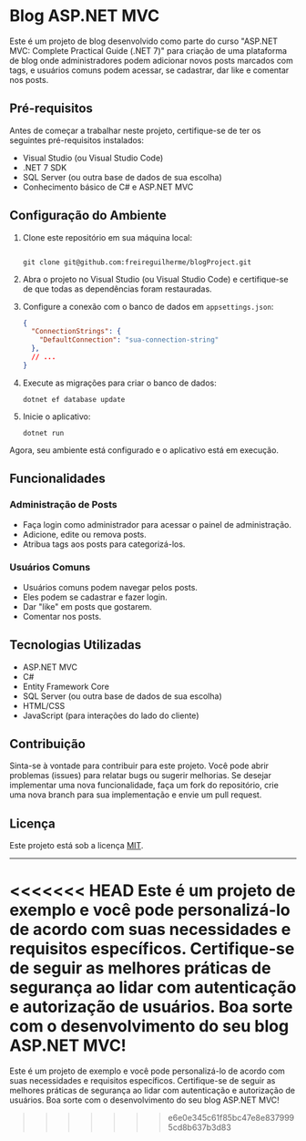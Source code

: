 # Blog ASP.NET MVC

Este é um projeto de blog desenvolvido como parte do curso "ASP.NET MVC: Complete Practical Guide (.NET 7)" para criação de uma plataforma de blog onde administradores podem adicionar novos posts marcados com tags, e usuários comuns podem acessar, se cadastrar, dar like e comentar nos posts.

## Pré-requisitos

Antes de começar a trabalhar neste projeto, certifique-se de ter os seguintes pré-requisitos instalados:

- Visual Studio (ou Visual Studio Code)
- .NET 7 SDK
- SQL Server (ou outra base de dados de sua escolha)
- Conhecimento básico de C# e ASP.NET MVC

## Configuração do Ambiente

1. Clone este repositório em sua máquina local:

   ```

   git clone git@github.com:freireguilherme/blogProject.git
   ```
2. Abra o projeto no Visual Studio (ou Visual Studio Code) e certifique-se de que todas as dependências foram restauradas.

3. Configure a conexão com o banco de dados em `appsettings.json`:

   ```json
   {
     "ConnectionStrings": {
       "DefaultConnection": "sua-connection-string"
     },
     // ...
   }
   ```

4. Execute as migrações para criar o banco de dados:

   ```
   dotnet ef database update
   ```

5. Inicie o aplicativo:

   ```
   dotnet run
   ```

Agora, seu ambiente está configurado e o aplicativo está em execução.

## Funcionalidades

### Administração de Posts

- Faça login como administrador para acessar o painel de administração.
- Adicione, edite ou remova posts.
- Atribua tags aos posts para categorizá-los.

### Usuários Comuns

- Usuários comuns podem navegar pelos posts.
- Eles podem se cadastrar e fazer login.
- Dar "like" em posts que gostarem.
- Comentar nos posts.

## Tecnologias Utilizadas

- ASP.NET MVC
- C#
- Entity Framework Core
- SQL Server (ou outra base de dados de sua escolha)
- HTML/CSS
- JavaScript (para interações do lado do cliente)

## Contribuição

Sinta-se à vontade para contribuir para este projeto. Você pode abrir problemas (issues) para relatar bugs ou sugerir melhorias. Se desejar implementar uma nova funcionalidade, faça um fork do repositório, crie uma nova branch para sua implementação e envie um pull request.

## Licença

Este projeto está sob a licença [MIT](LICENSE).

---

<<<<<<< HEAD
Este é um projeto de exemplo e você pode personalizá-lo de acordo com suas necessidades e requisitos específicos. Certifique-se de seguir as melhores práticas de segurança ao lidar com autenticação e autorização de usuários. Boa sorte com o desenvolvimento do seu blog ASP.NET MVC!
=======
Este é um projeto de exemplo e você pode personalizá-lo de acordo com suas necessidades e requisitos específicos. Certifique-se de seguir as melhores práticas de segurança ao lidar com autenticação e autorização de usuários. Boa sorte com o desenvolvimento do seu blog ASP.NET MVC!
>>>>>>> e6e0e345c61f85bc47e8e8379995cd8b637b3d83
